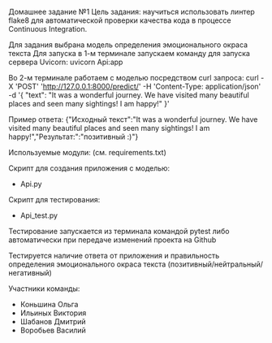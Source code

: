 Домашнее задание №1
Цель задания: научиться использовать линтер flake8 для автоматической проверки качества кода в процессе Continuous Integration.

Для задания выбрана модель определения эмоционального окраса текста
Для запуска в 1-м терминале запускаем команду для запуска сервера Uvicorn: uvicorn Api:app

Во 2-м терминале работаем с моделью посредством curl запроса:
curl -X 'POST' 'http://127.0.0.1:8000/predict/' -H 'Content-Type: application/json' -d '{ "text": "It was a wonderful journey. We have visited many beautiful places and seen many sightings! I am happy!" }'

Пример ответа: {"Исходный текст":"It was a wonderful journey. We have visited many beautiful places and seen many sightings! I am happy!","Результат:":"позитивный :)"}

Используемые модули: (см. requirements.txt)

Скрипт для создания приложения с моделью:
 - Api.py
 
Скрипт для тестирования:
 - Api_test.py


Тестирование запускается из терминала командой pytest либо автоматически при передаче изменений проекта на Github

Тестируется наличие ответа от приложения и правильность определения эмоционального окраса текста (позитивный/нейтральный/негативный)

Участники команды:
 - Коньшина Ольга
 - Ильиных Виктория
 - Шабанов Дмитрий
 - Воробьев Василий
